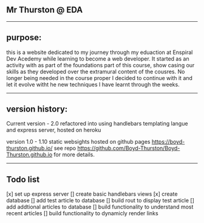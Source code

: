 ## Mr Thurston @ EDA

----------------------------------------------------------------------------

## purpose:

this is a website dedicated to my journey through my eduaction at Enspiral Dev Acedemy while learning to become a web developer. It started as an activity with as part of the foundations part of this course, show casing our skills as they developed over the extramural content of the cousres. No longer being needed in the course proper I decided to continue with it and let it evolve witht he new techniques I have learnt through the weeks.

----------------------------------------------------------------------------

## version history:

Current version - 2.0 refactored into using handlebars templating langue and express server, hosted on heroku

version 1.0 - 1.10 static websights hosted on github pages https://boyd-thurston.github.io/ see repo https://github.com/Boyd-Thurston/Boyd-Thurston.github.io for more details.

----------------------------------------------------------------------------

## Todo list
[x] set up express server
[] create basic handlebars views
[x] create database
[] add test article to database
[] build rout to display test article
[] add addtional articles to database
[] build functionality to understand most recent articles
[] build functionality to dynamicly render links